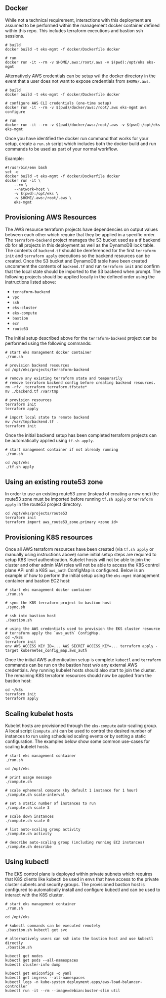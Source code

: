 ## Docker

While not a technical requirement, interactions with this deployment are assumed to be performed within the management docker container defined within this repo. This includes terraform executions and bastion ssh sessions.

```
# build
docker build -t eks-mgmt -f docker/Dockerfile docker

# run
docker run -it --rm -v $HOME/.aws:/root/.aws -v $(pwd):/opt/eks eks-mgmt
```

Alternatively AWS credentials can be setup w/i the docker directory in the event that a user does not want to expose credentials from `$HOME/.aws`.

```
# build
docker build -t eks-mgmt -f docker/Dockerfile docker

# configure AWS CLI credentials (one-time setup)
docker run -it --rm -v $(pwd)/docker/aws:/root/.aws eks-mgmt aws configure

# run
docker run -it --rm -v $(pwd)/docker/aws:/root/.aws -v $(pwd):/opt/eks eks-mgmt
```

Once you have identified the docker run command that works for your setup, create a `run.sh` script which includes both the docker build and run commands to be used as part of your normal workflow.

Example:
```
#!/usr/bin/env bash
set -e
docker build -t eks-mgmt -f docker/Dockerfile docker
docker run -it \
	--rm \
	--network=host \
	-v $(pwd):/opt/eks \
	-v $HOME/.aws:/root/.aws \
	eks-mgmt
```

## Provisioning AWS Resources

The AWS resource terraform projects have dependencies on output values between each other which require that they be applied in a specific order. The `terraform-backend` project manages the S3 bucket used as a tf backend db for all projects in this deployment as well as the DynamoDB lock table. The contents of `backend.tf` should be dereferenced for the first `terraform init` and `terraform apply` executions so the backend resources can be created. Once the S3 bucket and DynamoDB table have been created uncomment the contents of `backend.tf` and run `terraform init` and confirm that the local state should be imported to the S3 backend when prompt. The following projects should be applied locally in the defined order using the instructions listed above:

- `terraform-backend`
- `vpc`
- `ssh`
- `eks-cluster`
- `eks-compute`
- `bastion`
- `ecr`
- `route53`

The initial setup described above for the `terraform-backend` project can be performed using the following commands:

```
# start eks management docker container
./run.sh

# provision backend resources
cd /opt/eks/projects/terraform-backend

# remove any existing terraform state and temporarily
# remove terraform backend config before creating backend resources.
rm -rfv .terraform terraform.tfstate*
mv ./backend.tf /var/tmp

# provision resources
terraform init
terraform apply

# import local state to remote backend
mv /var/tmp/backend.tf .
terraform init
```

Once the initial backend setup has been completed terraform projects can be automatically applied using `tf.sh apply`.
```
# start management container if not already running
./run.sh

cd /opt/eks
./tf.sh apply
```

## Using an existing route53 zone

In order to use an existing route53 zone (instead of creating a new one) the route53 zone must be imported before running `tf.sh apply` or `terraform apply` in the route53 project directory.

```
cd /opt/eks/projects/route53
terraform init
terraform import aws_route53_zone.primary <zone id>
```

## Provisioning K8S resources

Once all AWS terraform resources have been created (via `tf.sh apply` or manually using instructions above) some initial setup steps are required to setup K8S level authentication. Kubelet hosts will not be able to join the cluster and other admin IAM roles will not be able to access the K8S control plane API until a K8S `aws_auth` ConfigMap is configured. Below is an example of how to perform the initial setup using the `eks-mgmt` management container and bastion EC2 host:

```
# start eks management docker container
./run.sh

# sync the K8S terraform project to bastion host
./sync.sh

# ssh into bastion host
./bastion.sh

# using the AWS credentials used to provision the EKS cluster resource
# terraform apply the `aws_auth` ConfigMap.
cd ~/k8s
terraform init
env AWS_ACCESS_KEY_ID=... AWS_SECRET_ACCESS_KEY=... terraform apply -target kubernetes_config_map.aws_auth
```

Once the initial AWS authentication setup is complete `kubectl` and `terraform` commands can be run on the bastion host w/o any external AWS credentials. Any running kubelet hosts should also start to join the cluster. The remaining K8S terraform resources should now be applied from the bastion host:

```
cd ~/k8s
terraform init
terraform apply
```

## Scaling kubelet hosts

Kubelet hosts are provisioned through the `eks-compute` auto-scaling group. A local script (`compute.sh`) can be used to control the desired number of instances to run using scheduled scaling events or by setting a static configuration. The examples below show some common use-cases for scaling kubelet hosts.

```
# start eks management container
./run.sh

cd /opt/eks

# print usage message
./compute.sh

# scale ephemeral compute (by default 1 instance for 1 hour)
./compute.sh scale-interval

# set a static number of instances to run
./compute.sh scale 3

# scale down instances
./compute.sh scale 0

# list auto-scaling group activity
./compute.sh activity

# describe auto-scaling group (including running EC2 instances)
./compute.sh describe
```

## Using kubectl

The EKS control plane is deployed within private subnets which requires that K8S clients like kubectl be used in envs that have access to the private cluster subnets and security groups. The provisioned bastion host is configured to automatically install and configure kubectl and can be used to interact with the K8S cluster.

```
# start eks management container
./run.sh

cd /opt/eks

# kubectl commands can be executed remotely
./bastion.sh kubectl get svc

# alternatively users can ssh into the bastion host and use kubectl directly
./bastion.sh

kubectl get nodes
kubectl get pods --all-namespaces
kubectl cluster-info dump

kubectl get eniconfigs -o yaml
kubectl get ingress --all-namespaces
kubectl logs -n kube-system deployment.apps/aws-load-balancer-controller
kubectl run -it --rm --image=debian:buster-slim util
```
